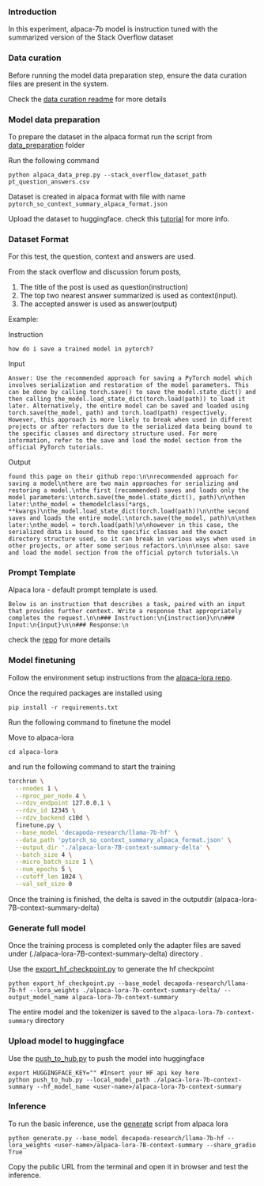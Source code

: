 ### Introduction

In this experiment, alpaca-7b model is instruction tuned with the summarized version of the Stack Overflow dataset

### Data curation

Before running the model data preparation step, ensure the data curation files are present in the system.

Check the [data curation readme](../../data_curation/README.md) for more details

### Model data preparation

To prepare the dataset in the alpaca format run the script from [data_preparation](data_preparation/README.md) folder

Run the following command

```
python alpaca_data_prep.py --stack_overflow_dataset_path pt_question_answers.csv
```

Dataset is created in alpaca format with file with name `pytorch_so_context_summary_alpaca_format.json`

Upload the dataset to huggingface. check this [tutorial](https://huggingface.co/docs/datasets/v1.16.0/upload_dataset.html) for more info.

### Dataset Format

For this test, the question, context and answers are used.

From the stack overflow and discussion forum posts, 

1. The title of the post is used as question(instruction) 
2. The top two nearest answer summarized is used as context(input).
3. The accepted answer is used as answer(output)

Example:

Instruction

```
how do i save a trained model in pytorch?
``` 

Input
```
Answer: Use the recommended approach for saving a PyTorch model which involves serialization and restoration of the model parameters. This can be done by calling torch.save() to save the_model.state_dict() and then calling the_model.load_state_dict(torch.load(path)) to load it later. Alternatively, the entire model can be saved and loaded using torch.save(the_model, path) and torch.load(path) respectively. However, this approach is more likely to break when used in different projects or after refactors due to the serialized data being bound to the specific classes and directory structure used. For more information, refer to the save and load the model section from the official PyTorch tutorials.
```

Output
```
found this page on their github repo:\n\nrecommended approach for saving a model\nthere are two main approaches for serializing and restoring a model.\nthe first (recommended) saves and loads only the model parameters:\ntorch.save(the_model.state_dict(), path)\n\nthen later:\nthe_model = themodelclass(*args, **kwargs)\nthe_model.load_state_dict(torch.load(path))\n\nthe second saves and loads the entire model:\ntorch.save(the_model, path)\n\nthen later:\nthe_model = torch.load(path)\n\nhowever in this case, the serialized data is bound to the specific classes and the exact directory structure used, so it can break in various ways when used in other projects, or after some serious refactors.\n\n\nsee also: save and load the model section from the official pytorch tutorials.\n
```

### Prompt Template

Alpaca lora - default prompt template is used.

```
Below is an instruction that describes a task, paired with an input that provides further context. Write a response that appropriately completes the request.\n\n### Instruction:\n{instruction}\n\n### Input:\n{input}\n\n### Response:\n
```

check the [repo](https://github.com/tloen/alpaca-lora/tree/main/templates) for more details


### Model finetuning

Follow the environment setup instructions from the [alpaca-lora repo](https://github.com/tloen/alpaca-lora.git).

Once the required packages are installed using 

```
pip install -r requirements.txt
```

Run the following command to finetune the model

Move to alpaca-lora

```
cd alpaca-lora
```

and run the following command to start the training

```bash
torchrun \
  --nnodes 1 \
  --nproc_per_node 4 \
  --rdzv_endpoint 127.0.0.1 \
  --rdzv_id 12345 \
  --rdzv_backend c10d \
  finetune.py \
  --base_model 'decapoda-research/llama-7b-hf' \
  --data_path 'pytorch_so_context_summary_alpaca_format.json' \
  --output_dir './alpaca-lora-7B-context-summary-delta' \
  --batch_size 4 \
  --micro_batch_size 1 \
  --num_epochs 5 \
  --cutoff_len 1024 \
  --val_set_size 0
```

Once the training is finished, the delta is saved in the outputdir (alpaca-lora-7B-context-summary-delta)


### Generate full model

Once the training process is completed only the adapter files are saved under (./alpaca-lora-7B-context-summary-delta) directory . 

Use the [export_hf_checkpoint.py](../../utils/export_hf_checkpoint.py) to generate the hf checkpoint

```
python export_hf_checkpoint.py --base_model decapoda-research/llama-7b-hf --lora_weights ./alpaca-lora-7b-context-summary-delta/ --output_model_name alpaca-lora-7b-context-summary
```

The entire model and the tokenizer is saved to the `alpaca-lora-7b-context-summary` directory

### Upload model to huggingface

Use the [push_to_hub.py](../../utils/push_to_hub.py) to push the model into huggingface

```
export HUGGINGFACE_KEY="" #Insert your HF api key here
python push_to_hub.py --local_model_path ./alpaca-lora-7b-context-summary --hf_model_name <user-name>/alpaca-lora-7b-context-summary
```

### Inference

To run the basic inference, use the [generate](https://github.com/tloen/alpaca-lora/blob/main/generate.py) script from alpaca lora

```
python generate.py --base_model decapoda-research/llama-7b-hf --lora_weights <user-name>/alpaca-lora-7B-context-summary --share_gradio True
```

Copy the public URL from the terminal and open it in browser and test the inference.





